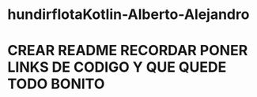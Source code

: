 # hundirflotaKotlin-Alberto-Alejandro
# CREAR README RECORDAR PONER LINKS DE CODIGO Y QUE QUEDE TODO BONITO
